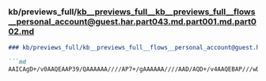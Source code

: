 ### kb/previews_full/kb__previews_full__kb__previews_full__flows__personal_account@guest.har.part043.md.part001.md.part002.md

```md
### kb/previews_full/kb__previews_full__flows__personal_account@guest.har.part043.md.part001.md (part 002)

```md
AAICAgD+/v0AAQEAAP39/QAAAAAA////AP7+/gAAAAAA////AAD/AQD+/v4AAQEBAP///wD///8A////AP7+
```

```

```
